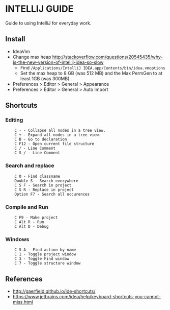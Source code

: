 # INTELLIJ GUIDE

Guide to using IntelliJ for everyday work.

## Install
* IdeaVim
* Change max heap http://stackoverflow.com/questions/20545435/why-is-the-new-version-of-intellij-idea-so-slow
    * Find `/Applications/IntelliJ IDEA.app/Contents/bin/idea.vmoptions`
    * Set the max heap to 8 GB (was 512 MB) and the Max PermGen to at least 1GB (was 300MB).
* Preferences > Editor > General > Appearance
* Preferences > Editor > General > Auto Import



## Shortcuts
### Editing
```
    C - - Collapse all nodes in a tree view.
    C + - Expand all nodes in a tree view.
    C B - Go to declaration
    C F12 - Open current file structure
    C / - Line Comment
    C S / - Line Comment
```

### Search and replace

```
    C O - Find classname
    Double S - Search everywhere
    C S F - Search in project
    C S R - Replace in project
    Option F7 - Search all occurences
```

### Compile and Run
```
    C F9 - Make project
    C Alt R - Run
    C Alt D - Debug
```

### Windows

```
    C S A - Find action by name
    C 1 - Toggle project window
    C 3 - Toggle Find window
    C 7 - Toggle structure window
```



## References
* http://gaerfield.github.io/ide-shortcuts/
* https://www.jetbrains.com/idea/help/keyboard-shortcuts-you-cannot-miss.html

